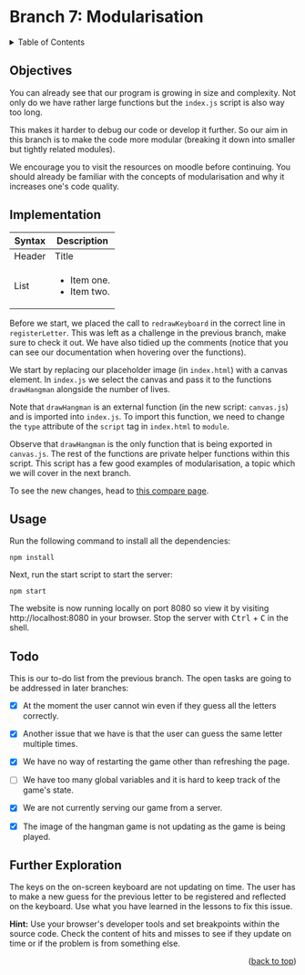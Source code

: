 <div id="top"></div>

<!-- BRANCH TITLE -->

# Branch 7: Modularisation

<!-- TABLE OF CONTENTS -->
<details>
  <summary>Table of Contents</summary>
  <ol>
    <li><a href="#objectives">Objectives</a></li>
    <li><a href="#implementation">Implementation</a>
    <li><a href="#usage">Usage</a></li>
    <li><a href="#todo">Todo</a></li>
    <li><a href="#further-exploration">Further Exploration</a></li>
  </ol>
</details>

## Objectives

You can already see that our program is growing in size and complexity.
Not only do we have rather large functions but the `index.js` script is also way too long.

This makes it harder to debug our code or develop it further.
So our aim in this branch is to make the code more modular (breaking it down into smaller but tightly related modules).

We encourage you to visit the resources on moodle before continuing.
You should already be familiar with the concepts of modularisation and why it increases one's code quality.

## Implementation



| Syntax | Description                                   |
| ------ | --------------------------------------------- |
| Header | Title                                         |
| List   | <ul><li>Item one.</li><li>Item two.</li></ul> |

Before we start, we placed the call to `redrawKeyboard` in the correct line in `registerLetter`.
This was left as a challenge in the previous branch, make sure to check it out.
We have also tidied up the comments (notice that you can see our documentation when hovering over the functions).

We start by replacing our placeholder image (in `index.html`) with a canvas element.
In `index.js` we select the canvas and pass it to the functions `drawHangman` alongside the number of lives.

Note that `drawHangman` is an external function (in the new script: `canvas.js`) and is imported into `index.js`.
To import this function, we need to change the `type` attribute of the `script` tag in `index.html` to `module`.

Observe that `drawHangman` is the only function that is being exported in `canvas.js`.
The rest of the functions are private helper functions within this script.
This script has a few good examples of modularisation, a topic which we will cover in the next branch.

To see the new changes, head to [this compare page](https://github.com/portsoc/hangman-in-branches/compare/5...6?diff=split).

## Usage

Run the following command to install all the dependencies:

```
npm install
```

Next, run the start script to start the server:

```
npm start
```

The website is now running locally on port 8080 so view it by visiting http://localhost:8080 in your browser.
Stop the server with <kbd>Ctrl</kbd> + <kbd>C</kbd> in the shell.

## Todo

This is our to-do list from the previous branch.
The open tasks are going to be addressed in later branches:

- [x] At the moment the user cannot win even if they guess all the letters correctly.

- [x] Another issue that we have is that the user can guess the same letter multiple times.

- [x] We have no way of restarting the game other than refreshing the page.

- [ ] We have too many global variables and it is hard to keep track of the game's state.

- [x] We are not currently serving our game from a server.

- [x] The image of the hangman game is not updating as the game is being played.

## Further Exploration

The keys on the on-screen keyboard are not updating on time.
The user has to make a new guess for the previous letter to be registered and reflected on the keyboard.
Use what you have learned in the lessons to fix this issue.

**Hint:** Use your browser's developer tools and set breakpoints within the source code.
Check the content of hits and misses to see if they update on time or if the problem is from something else.

<p align="right">(<a href="#top">back to top</a>)</p>

